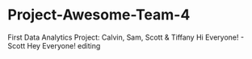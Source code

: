 # Project-Awesome-Team-4
First Data Analytics Project: Calvin, Sam, Scott &amp; Tiffany
Hi Everyone! - Scott
Hey Everyone! editing